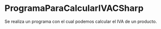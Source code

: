 # ProgramaParaCalcularIVACSharp
Se realiza un programa con el cual podemos calcular el IVA de un producto.
